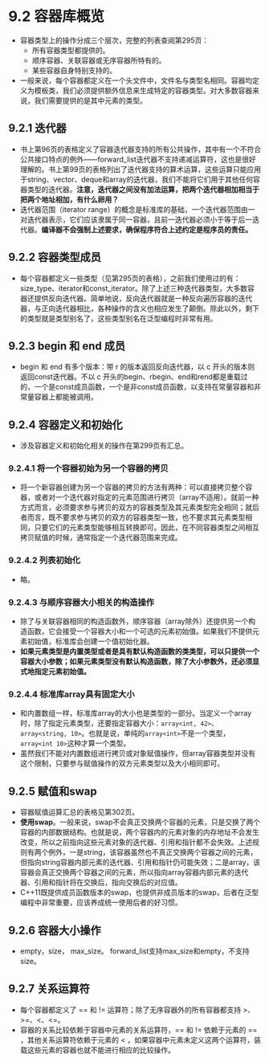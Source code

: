 # 9.2 容器库概览

- 容器类型上的操作分成三个层次，完整的列表查阅第295页：
  - 所有容器类型都提供的。
  - 顺序容器、关联容器或无序容器所特有的。
  - 某些容器自身特别支持的。
- 一般来说，每个容器都定义在一个头文件中，文件名与类型名相同。容器均定义为模板类，我们必须提供额外信息来生成特定的容器类型。对大多数容器来说，我们需要提供的是其中元素的类型。

## 9.2.1 迭代器

- 书上第96页的表格定义了容器迭代器支持的所有公共操作，其中有一个不符合公共接口特点的例外——forward_list迭代器不支持递减运算符，这也是很好理解的。书上第99页的表格列出了迭代器支持的算术运算，这些运算只能应用于string、vector、deque和array的迭代器，我们不能将它们用于其他任何容器类型的迭代器。**注意，迭代器之间没有加法运算，把两个迭代器相加相当于把两个地址相加，有什么卵用？**
- 迭代器范围（iterator range）的概念是标准库的基础，一个迭代器范围由一对迭代器表示，它们应该隶属于同一容器，且前一迭代器必须小于等于后一迭代器。**编译器不会强制上述要求，确保程序符合上述约定是程序员的责任。**

## 9.2.2 容器类型成员

- 每个容器都定义一些类型（见第295页的表格），之前我们使用过的有：size_type、iterator和const_iterator。除了上述三种迭代器类型，大多数容器还提供反向迭代器。简单地说，反向迭代器就是一种反向遍历容器的迭代器，与正向迭代器相比，各种操作的含义也相应发生了颠倒。除此以外，剩下的类型就是类型别名了，这些类型别名在泛型编程时非常有用。

## 9.2.3 begin 和 end 成员

- begin 和  end 有多个版本：带 r 的版本返回反向迭代器，以 c 开头的版本则返回const迭代器。不以 c 开头的begin、rbegin、end和rend都是重载过的，一个是const成员函数，一个是非const成员函数，以支持在常量容器和非常量容器上都能被调用。

## 9.2.4 容器定义和初始化

- 涉及容器定义和初始化相关的操作在第299页有汇总。

### 9.2.4.1 将一个容器初始为另一个容器的拷贝

- 将一个新容器创建为另一个容器的拷贝的方法有两种：可以直接拷贝整个容器，或者对一个迭代器对指定的元素范围进行拷贝（array不适用）。就前一种方式而言，必须要求参与拷贝的双方的容器类型及其元素类型完全相同；就后者而言，既不要求参与拷贝的双方的容器类型一致，也不要求其元素类型相同，只要它们的元素类型能够相互转换即可。因此，在不同容器类型之间相互拷贝赋值的时候，通常指定一个迭代器范围来完成。

### 9.2.4.2 列表初始化

- 略。

### 9.2.4.3  与顺序容器大小相关的构造操作

- 除了与关联容器相同的构造函数外，顺序容器（array除外）还提供另一个构造函数，它会接受一个容器大小和一个可选的元素初始值。如果我们不提供元素初始值，标准库会创建一个值初始化器。
- **如果元素类型是内置类型或者是具有默认构造函数的类类型，可以只提供一个容器大小参数；如果元素类型没有默认构造函数，除了大小参数外，还必须显式地指定元素初始值。**

### 9.2.4.4 标准库array具有固定大小

- 和内置数组一样，标准库array的大小也是类型的一部分。当定义一个array时，除了指定元素类型，还要指定容器大小：`array<int, 42>`、`array<string, 10>`。也就是说，单纯的`array<int>`不是一个类型，`array<int 10>`这种才算一个类型。
- 虽然我们不能对内置数组进行拷贝或对象赋值操作，但array容器类型并没有这个限制，只要参与赋值操作的双方元素类型以及大小相同即可。

## 9.2.5 赋值和swap

- 容器赋值运算汇总的表格见第302页。
- **使用swap**。一般来说，swap不会真正交换两个容器的元素，只是交换了两个容器的内部数据结构。也就是说，两个容器内的元素对象的内存地址不会发生改变，所以之前指向这些元素对象的迭代器、引用和指针都不会失效。上述规则有两个例外，一是string，该容器虽然也不真正交换两个容器之间的元素，但指向string容器内部元素的迭代器、引用和指针仍可能失效；二是array，该容器会真正交换两个容器之间的元素，所以指向array容器内部元素的迭代器、引用和指针将在交换后，指向交换后的对应值。
- C++11既提供成员函数版本的swap，也提供非成员版本的swap，后者在泛型编程中非常重要，应该养成统一使用后者的好习惯。

## 9.2.6  容器大小操作

- empty，size， max_size。 forward_list支持max_size和empty，不支持size。

## 9.2.7 关系运算符

- 每个容器都定义了 == 和 != 运算符；除了无序容器外的所有容器都支持 >、>=、<、<=。
- 容器的关系比较依赖于容器中元素的关系运算符，== 和 != 依赖于元素的 == ，其他关系运算符依赖于元素的 < ，如果容器中元素未定义这两个运算符，装载这些元素的容器也就不能进行相应的比较操作。